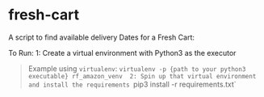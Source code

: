 # fresh-cart
A script to find available delivery Dates for a Fresh Cart:

To Run:
1: Create a virtual environment with Python3 as the executor
> Example using `virtualenv`:
> `virtualenv -p {path to your python3 executable} rf_amazon_venv 
2: Spin up that virtual environment and install the requirements `pip3 install -r requirements.txt`


